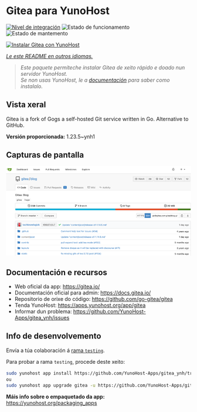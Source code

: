 <!--
NOTA: Este README foi creado automáticamente por <https://github.com/YunoHost/apps/tree/master/tools/readme_generator>
NON debe editarse manualmente.
-->

# Gitea para YunoHost

[![Nivel de integración](https://apps.yunohost.org/badge/integration/gitea)](https://ci-apps.yunohost.org/ci/apps/gitea/)
![Estado de funcionamento](https://apps.yunohost.org/badge/state/gitea)
![Estado de mantemento](https://apps.yunohost.org/badge/maintained/gitea)

[![Instalar Gitea con YunoHost](https://install-app.yunohost.org/install-with-yunohost.svg)](https://install-app.yunohost.org/?app=gitea)

*[Le este README en outros idiomas.](./ALL_README.md)*

> *Este paquete permíteche instalar Gitea de xeito rápido e doado nun servidor YunoHost.*  
> *Se non usas YunoHost, le a [documentación](https://yunohost.org/install) para saber como instalalo.*

## Vista xeral

Gitea is a fork of Gogs a self-hosted Git service written in Go. Alternative to GitHub.


**Versión proporcionada:** 1.23.5~ynh1

## Capturas de pantalla

![Captura de pantalla de Gitea](./doc/screenshots/screenshot.png)

## Documentación e recursos

- Web oficial da app: <https://gitea.io/>
- Documentación oficial para admin: <https://docs.gitea.io/>
- Repositorio de orixe do código: <https://github.com/go-gitea/gitea>
- Tenda YunoHost: <https://apps.yunohost.org/app/gitea>
- Informar dun problema: <https://github.com/YunoHost-Apps/gitea_ynh/issues>

## Info de desenvolvemento

Envía a túa colaboración á [rama `testing`](https://github.com/YunoHost-Apps/gitea_ynh/tree/testing).

Para probar a rama `testing`, procede deste xeito:

```bash
sudo yunohost app install https://github.com/YunoHost-Apps/gitea_ynh/tree/testing --debug
ou
sudo yunohost app upgrade gitea -u https://github.com/YunoHost-Apps/gitea_ynh/tree/testing --debug
```

**Máis info sobre o empaquetado da app:** <https://yunohost.org/packaging_apps>
